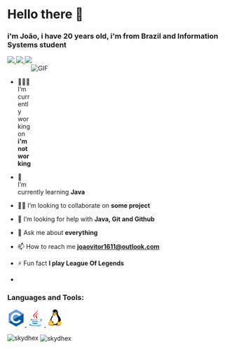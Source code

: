 <h1>Hello there 👋</h1>
<h3> i'm João, i have 20 years old, i'm from Brazil and Information Systems student</h3>

<div>
    <a target='_blank'href="https://twitter.com/skydhex">
        <img src="https://img.shields.io/badge/Twitter-1DA1F2?style=for-the-badge&logo=twitter&logoColor=white">
    </a>
    <a target='_blank' href="https://instagram.com/skydhex">
        <img src="https://img.shields.io/badge/Instagram-E4405F?style=for-the-badge&logo=instagram&logoColor=white">
    </a>
    <a target='_blank' href="https://www.linkedin.com/in/joao-vitor1/">
        <img src="https://img.shields.io/badge/LinkedIn-0077B5?style=for-the-badge&logo=linkedin&logoColor=white">
  </a>
</div>

<img align="right" height="270px" width="450px" alt="GIF" src="https://camo.githubusercontent.com/1c599fd918f649ead173975ee0cb6ce72c47d2765e2813f608f7282a74407e26/68747470733a2f2f6d656469612e67697068792e636f6d2f6d656469612f38333648694a633770677a7938694e58436e2f67697068792e676966" /> 
<br />

- 👨🏻‍💼 I’m currently working on **i'm not working**

- 📖 I’m currently learning **Java**

- 👨‍💻 I’m looking to collaborate on **some project**

- 🤝 I’m looking for help with **Java, Git and Github**

- 💬 Ask me about **everything**

- 📫 How to reach me **joaovitor1611@outlook.com**

- ⚡ Fun fact **I play League Of Legends**
- 

<h3 align="left">Languages and Tools:</h3>
<p align="left"> <a href="https://www.cprogramming.com/" target="_blank"> <img src="https://raw.githubusercontent.com/devicons/devicon/master/icons/c/c-original.svg" alt="c" width="40" height="40"/> </a> <a href="https://www.java.com" target="_blank"> <img src="https://raw.githubusercontent.com/devicons/devicon/master/icons/java/java-original.svg" alt="java" width="40" height="40"/> </a> <a href="https://www.linux.org/" target="_blank"> <img src="https://raw.githubusercontent.com/devicons/devicon/master/icons/linux/linux-original.svg" alt="linux" width="40" height="40"/> </a> </p>



<p><img align="left" src="https://github-readme-stats.vercel.app/api/top-langs?username=skydhex&show_icons=true&theme=dark&hide_border=true&cache_seconds=3&locale=en&layout=compact" alt="skydhex" /></p>

<p>&nbsp;<img align="center" src="https://github-readme-stats.vercel.app/api?username=skydhex&show_icons=true&theme=dark&hide_border=true&cache_seconds=3&locale=en" alt="skydhex" /></p>

